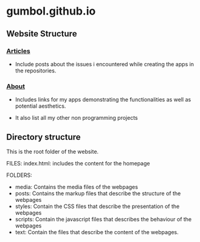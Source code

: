 # gumbol.github.io

## Website Structure

### [Articles](https://gumbol.github.io/posts/blog.html)
* Include posts about the issues i encountered while creating the apps in the repositories.

### [About](https://gumbol.github.io/about.html)
* Includes links for my apps demonstrating the functionalities as well as potential aesthetics.

* It also list all my other non programming projects


## Directory structure
This is the root folder of the website.

FILES:
index.html: includes the content for the homepage

FOLDERS:
- media: Contains the media files of the webpages
- posts: Contains the markup files that describe the structure of the webpages
- styles: Contain the CSS files that describe the presentation of the webpages 
- scripts: Contain the javascript files that describes the behaviour of the webpages 
- text: Contain the files that describe the content of the webpages.
